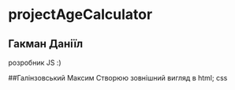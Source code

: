 # projectAgeCalculator
## Гакман Даніїл
розробник JS :)

##Галінзовський Максим
Створюю зовнішний вигляд в html; css


